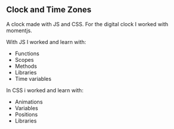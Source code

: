 ## Clock and Time Zones

A clock made with JS and CSS.
For the digital clock I worked with momentjs.

With JS I worked and learn with:

<ul>
<li>Functions</li>
<li>Scopes</li>
<li>Methods</li>
<li>Libraries</li>
<li>Time variables</li>
</ul>

In CSS i worked and learn with:

<ul>
<li>Animations</li>
<li>Variables</li>
<li>Positions</li>
<li>Libraries</li>
</ul>

